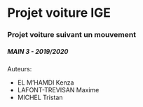 # Projet voiture IGE 
### Projet voiture suivant un mouvement

##### MAIN 3 - 2019/2020

Auteurs:
- EL M’HAMDI Kenza
- LAFONT-TREVISAN Maxime
- MICHEL Tristan
